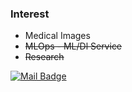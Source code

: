 ### Interest
* Medical Images
* ~~MLOps - ML/Dl Service~~
* ~~Research~~

[![Mail Badge](https://img.shields.io/badge/Gmail-d14836?style=flat-square&logo=Gmail&logoColor=white&link=mailto:nemod.leo@snu.ac.kr)](mailto:nemod.leo@snu.ac.kr)
